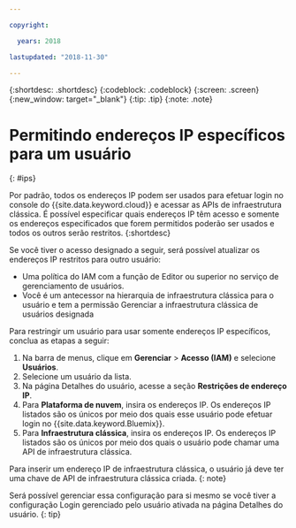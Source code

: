 ```yaml
---

copyright:

  years: 2018

lastupdated: "2018-11-30"

---
```


{:shortdesc: .shortdesc}
{:codeblock: .codeblock}
{:screen: .screen}
{:new_window: target="_blank"}
{:tip: .tip}
{:note: .note}

# Permitindo endereços IP específicos para um usuário
{: #ips}

Por padrão, todos os endereços IP podem ser usados para efetuar login no console do {{site.data.keyword.cloud}} e acessar as APIs de infraestrutura clássica. É possível especificar quais endereços IP têm acesso e somente os endereços especificados que forem permitidos poderão ser usados e todos os outros serão restritos.
{:shortdesc}

Se você tiver o acesso designado a seguir, será possível atualizar os endereços IP restritos para outro usuário:

  * Uma política do IAM com a função de Editor ou superior no serviço de gerenciamento de usuários.
  * Você é um antecessor na hierarquia de infraestrutura clássica para o usuário e tem a permissão Gerenciar a infraestrutura clássica de usuários designada

Para restringir um usuário para usar somente endereços IP específicos, conclua as etapas a seguir:

1. Na barra de menus, clique em **Gerenciar** &gt; **Acesso (IAM)** e selecione **Usuários**.
2. Selecione um usuário da lista.
3. Na página Detalhes do usuário, acesse a seção **Restrições de endereço IP**.
4. Para **Plataforma de nuvem**, insira os endereços IP. Os endereços IP listados são os únicos por meio dos quais esse usuário pode efetuar login no {{site.data.keyword.Bluemix}}.
5. Para **Infraestrutura clássica**, insira os endereços IP. Os endereços IP listados são os únicos por meio dos quais o usuário pode chamar uma API de infraestrutura clássica.

  Para inserir um endereço IP de infraestrutura clássica, o usuário já deve ter uma chave de API de infraestrutura clássica criada.
  {: note}

  Será possível gerenciar essa configuração para si mesmo se você tiver a configuração Login gerenciado pelo usuário ativada na página Detalhes do usuário.
  {: tip}
